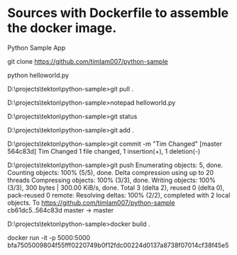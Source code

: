 # Sources with Dockerfile to assemble the docker image.
Python Sample App

git clone https://github.com/timlam007/python-sample

python helloworld.py


D:\projects\tekton\python-sample>git pull .

D:\projects\tekton\python-sample>notepad helloworld.py

D:\projects\tekton\python-sample>git status

D:\projects\tekton\python-sample>git add .

D:\projects\tekton\python-sample>git commit -m "Tim Changed"
[master 564c83d] Tim Changed
 1 file changed, 1 insertion(+), 1 deletion(-)

D:\projects\tekton\python-sample>git push
Enumerating objects: 5, done.
Counting objects: 100% (5/5), done.
Delta compression using up to 20 threads
Compressing objects: 100% (3/3), done.
Writing objects: 100% (3/3), 300 bytes | 300.00 KiB/s, done.
Total 3 (delta 2), reused 0 (delta 0), pack-reused 0
remote: Resolving deltas: 100% (2/2), completed with 2 local objects.
To https://github.com/timlam007/python-sample
   cb61dc5..564c83d  master -> master


D:\projects\tekton\python-sample>docker build .


docker run -it -p 5000:5000 bfa7505009804f55fff0220749b0f12fdc00224d0137a8738f07014cf38f45e5

